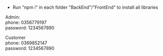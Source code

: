 - Run "npm i" in each folder "BackEnd"/"FrontEnd" to install all libraries  

Admin:  
phone: 0356779197  
password: 1234567890  

Customer  
phone: 0369852147  
password: 1234567890